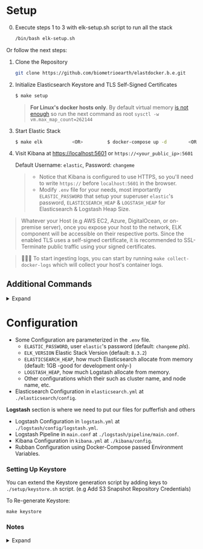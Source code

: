 # Setup

0. Execute steps 1 to 3 with elk-setup.sh script to run all the stack
     ```bash
     /bin/bash elk-setup.sh
     ```

Or follow the next steps:

1. Clone the Repository
     ```bash
     git clone https://github.com/biometrioearth/elastdocker.b.e.git  
     ```
2. Initialize Elasticsearch Keystore and TLS Self-Signed Certificates
    ```bash
    $ make setup
    ```
    > **For Linux's docker hosts only**. By default virtual memory [is not enough](https://www.elastic.co/guide/en/elasticsearch/reference/current/vm-max-map-count.html) so run the next command as root `sysctl -w vm.max_map_count=262144`
3. Start Elastic Stack
    ```bash
    $ make elk           <OR>         $ docker-compose up -d		<OR>		$ docker compose up -d
    ```
4. Visit Kibana at [https://localhost:5601](https://localhost:5601) or `https://<your_public_ip>:5601`

    Default Username: `elastic`, Password: `changeme`

    > - Notice that Kibana is configured to use HTTPS, so you'll need to write `https://` before `localhost:5601` in the browser.
    > - Modify `.env` file for your needs, most importantly `ELASTIC_PASSWORD` that setup your superuser `elastic`'s password, `ELASTICSEARCH_HEAP` & `LOGSTASH_HEAP` for Elasticsearch & Logstash Heap Size.
    
> Whatever your Host (e.g AWS EC2, Azure, DigitalOcean, or on-premise server), once you expose your host to the network, ELK component will be accessible on their respective ports. Since the enabled TLS uses a self-signed certificate, it is recommended to SSL-Terminate public traffic using your signed certificates. 

> 🏃🏻‍♂️ To start ingesting logs, you can start by running `make collect-docker-logs` which will collect your host's container logs.

## Additional Commands

<details><summary>Expand</summary>
<p>

#### To Start Monitoring and Prometheus Exporters
```shell
$ make monitoring
```
#### To Start Tools
```shell
$ make tools
```
#### To Ship Docker Container Logs to ELK 
```shell
$ make collect-docker-logs
```
#### To Start **Elastic Stack, Tools and Monitoring**
```
$ make all
```
#### To Start 2 Extra Elasticsearch nodes (recommended for experimenting only)
```shell
$ make nodes
```
#### To Rebuild Images
```shell
$ make build
```
#### Bring down the stack.
```shell
$ make down
```

#### Reset everything, Remove all containers, and delete **DATA**!
```shell
$ make prune
```

</p>
</details>

# Configuration

* Some Configuration are parameterized in the `.env` file.
  * `ELASTIC_PASSWORD`, user `elastic`'s password (default: `changeme` _pls_).
  * `ELK_VERSION` Elastic Stack Version (default: `8.3.2`)
  * `ELASTICSEARCH_HEAP`, how much Elasticsearch allocate from memory (default: 1GB -good for development only-)
  * `LOGSTASH_HEAP`, how much Logstash allocate from memory.
  * Other configurations which their such as cluster name, and node name, etc.
* Elasticsearch Configuration in `elasticsearch.yml` at `./elasticsearch/config`.

**Logstash** section is where we need to put our files for pufferfish and others

* Logstash Configuration in `logstash.yml` at `./logstash/config/logstash.yml`.
* Logstash Pipeline in `main.conf` at `./logstash/pipeline/main.conf`.
* Kibana Configuration in `kibana.yml` at `./kibana/config`.
* Rubban Configuration using Docker-Compose passed Environment Variables.


### Setting Up Keystore

You can extend the Keystore generation script by adding keys to `./setup/keystore.sh` script. (e.g Add S3 Snapshot Repository Credentials)

To Re-generate Keystore:
```
make keystore
```

### Notes
<details><summary>Expand</summary>
<p>



- ⚠️ Elasticsearch HTTP layer is using SSL, thus mean you need to configure your elasticsearch clients with the `CA` in `secrets/certs/ca/ca.crt`, or configure client to ignore SSL Certificate Verification (e.g `--insecure` in `curl`).

- Adding Two Extra Nodes to the cluster will make the cluster depending on them and won't start without them again.

- Makefile is a wrapper around `Docker-Compose` commands, use `make help` to know every command.

- Elasticsearch will save its data to a volume named `elasticsearch-data`

- Elasticsearch Keystore (that contains passwords and credentials) and SSL Certificate are generated in the `./secrets` directory by the setup command.

- Make sure to run `make setup` if you changed `ELASTIC_PASSWORD` and to restart the stack afterwards.

- For Linux Users it's recommended to set the following configuration (run as `root`)
    ```
    sysctl -w vm.max_map_count=262144
    ```
    By default, Virtual Memory [is not enough](https://www.elastic.co/guide/en/elasticsearch/reference/current/vm-max-map-count.html).

---------------------------

![Intro](https://user-images.githubusercontent.com/16992394/156664447-c24c49f4-4282-4d6a-81a7-10743cfa384e.png)
![Alerting](https://user-images.githubusercontent.com/16992394/156664848-d14f5e58-8f80-497d-a841-914c05a4b69c.png)
![Maps](https://user-images.githubusercontent.com/16992394/156664562-d38e11ee-b033-4b91-80bd-3a866ad65f56.png)
![ML](https://user-images.githubusercontent.com/16992394/156664695-5c1ed4a7-82f3-47a6-ab5c-b0ce41cc0fbe.png)

# Working with Elastic APM

After completing the setup step, you will notice a container named apm-server which gives you deeper visibility into your applications and can help you to identify and resolve root cause issues with correlated traces, logs, and metrics.

## Authenticating with Elastic APM

In order to authenticate with Elastic APM, you will need the following:

- The value of `ELASTIC_APM_SECRET_TOKEN` defined in `.env` file as we have [secret token](https://www.elastic.co/guide/en/apm/guide/master/secret-token.html) enabled by default
- The ability to reach port `8200`
- Install elastic apm client in your application e.g. for NodeJS based applications you need to install [elastic-apm-node](https://www.elastic.co/guide/en/apm/agent/nodejs/master/typescript.html)
- Import the package in your application and call the start function, In case of NodeJS based application you can do the following:

```
const apm = require('elastic-apm-node').start({
  serviceName: 'foobar',
  secretToken: process.env.ELASTIC_APM_SECRET_TOKEN,
  
  // https is enabled by default as per elastdocker configuration
  serverUrl: 'https://localhost:8200',
})
```
> Make sure that the agent is started before you require any other modules in your Node.js application - i.e. before express, http, etc. as mentioned in [Elastic APM Agent - NodeJS initialization](https://www.elastic.co/guide/en/apm/agent/nodejs/master/express.html#express-initialization)

For more details or other languages you can check the following:
- [APM Agents in different languages](https://www.elastic.co/guide/en/apm/agent/index.html)

# Monitoring The Cluster

### Via Self-Monitoring

Head to Stack Monitoring tab in Kibana to see cluster metrics for all stack components.

![Overview](https://user-images.githubusercontent.com/16992394/156664539-cc7e1a69-f1aa-4aca-93f6-7aedaabedd2c.png)
![Moniroting](https://user-images.githubusercontent.com/16992394/156664647-78cfe2af-489d-4c35-8963-9b0a46904cf7.png)

> In Production, cluster metrics should be shipped to another dedicated monitoring cluster.

### Via Prometheus Exporters
If you started Prometheus Exporters using `make monitoring` command. Prometheus Exporters will expose metrics at the following ports.

| **Prometheus Exporter**      | **Port**     | **Recommended Grafana Dashboard**                                         |
|--------------------------    |----------    |------------------------------------------------  |
| `elasticsearch-exporter`     | `9114`       | [Elasticsearch by Kristian Jensen](https://grafana.com/grafana/dashboards/4358)                                                |
| `logstash-exporter`          | `9304`       | [logstash-monitoring by dpavlos](https://github.com/dpavlos/logstash-monitoring)                                               |

![Metrics](https://user-images.githubusercontent.com/16992394/78685076-89a58900-78f1-11ea-959b-ce374fe51500.jpg)

# License
[MIT License](https://raw.githubusercontent.com/sherifabdlnaby/elastdocker/master/LICENSE)
Copyright (c) 2022 Sherif Abdel-Naby
</details>